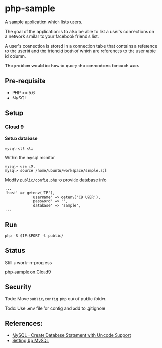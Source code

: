 php-sample
==========

A sample application which lists users.

The goal of the application is to also be able to list a user's connections on a network similar to your facebook friend's list.

A user's connection is stored in a connection table that contains a reference to the userId and the friendId both of which are references to the user table id column.

The problem would be how to query the connections for each user.

## Pre-requisite

- PHP >= 5.6
- MySQL

## Setup

### Cloud 9

#### Setup database

```
mysql-ctl cli
```

Within the mysql monitor

```
mysql> use c9;
mysql> source /home/ubuntu/workspace/sample.sql
```

Modify `public/config.php` to provide database info

```
...
'host' => getenv('IP'),
            'username' => getenv('C9_USER'),
            'password' => '',
            'database' => 'sample',
...            
```

## Run

```
php -S $IP:$PORT -t public/
```

## Status

Still a work-in-progress

[php-sample on Cloud9](https://ide.c9.io/stormwild/php-sample)


## Security

Todo: Move `public/config.php` out of public folder.

Todo: Use .env file for config and add to .gitignore

## References:

- [MySQL - Create Database Statement with Unicode Support](https://gist.github.com/stormwild/ca7badceef5ebbbf6448)
- [Setting Up MySQL](https://community.c9.io/t/setting-up-mysql/1718)